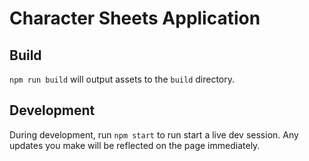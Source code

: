 # Character Sheets Application

## Build

`npm run build` will output assets to the `build` directory.

## Development

During development, run `npm start` to run start a live dev session.
Any updates you make will be reflected on the page immediately.
